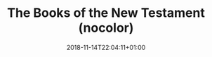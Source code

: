 ---
title: "The Books of the New Testament (nocolor)"
date: 2018-11-14T22:04:11+01:00
periodicTable: nt.en
theme: nocolor
---